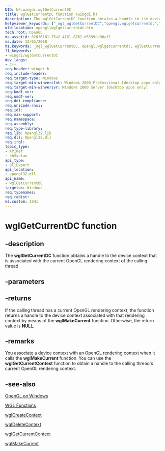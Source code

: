 ```yaml
---
UID: NF:wingdi.wglGetCurrentDC
title: wglGetCurrentDC function (wingdi.h)
description: The wglGetCurrentDC function obtains a handle to the device context that is associated with the current OpenGL rendering context of the calling thread.
helpviewer_keywords: ["_ogl_wglGetCurrentDC","opengl.wglgetcurrentdc","wglGetCurrentDC","wglGetCurrentDC function [OpenGL]","wingdi/wglGetCurrentDC"]
old-location: opengl\wglgetcurrentdc.htm
tech.root: OpenGL
ms.assetid: 026f6181-75a2-4781-8762-d5599ce90af2
ms.date: 12/05/2018
ms.keywords: _ogl_wglGetCurrentDC, opengl.wglgetcurrentdc, wglGetCurrentDC, wglGetCurrentDC function [OpenGL], wingdi/wglGetCurrentDC
f1_keywords:
- wingdi/wglGetCurrentDC
dev_langs:
- c++
req.header: wingdi.h
req.include-header: 
req.target-type: Windows
req.target-min-winverclnt: Windows 2000 Professional [desktop apps only]
req.target-min-winversvr: Windows 2000 Server [desktop apps only]
req.kmdf-ver: 
req.umdf-ver: 
req.ddi-compliance: 
req.unicode-ansi: 
req.idl: 
req.max-support: 
req.namespace: 
req.assembly: 
req.type-library: 
req.lib: Opengl32.lib
req.dll: Opengl32.dll
req.irql: 
topic_type:
- APIRef
- kbSyntax
api_type:
- DllExport
api_location:
- opengl32.dll
api_name:
- wglGetCurrentDC
targetos: Windows
req.typenames: 
req.redist: 
ms.custom: 19H1
---
```


# wglGetCurrentDC function


## -description


The <b>wglGetCurrentDC</b> function obtains a handle to the device context that is associated with the current OpenGL rendering context of the calling thread.


## -parameters






## -returns



If the calling thread has a current OpenGL rendering context, the function returns a handle to the device context associated with that rendering context by means of the <b>wglMakeCurrent</b> function. Otherwise, the return value is <b>NULL</b>.




## -remarks



You associate a device context with an OpenGL rendering context when it calls the <b>wglMakeCurrent</b> function. You can use the <b>wglGetCurrentContext</b> function to obtain a handle to the calling thread's current OpenGL rendering context.




## -see-also




<a href="https://docs.microsoft.com/windows/desktop/OpenGL/opengl-on-windows-nt--windows-2000--and-windows-95-98">OpenGL on Windows</a>



<a href="https://docs.microsoft.com/windows/desktop/OpenGL/wgl-functions">WGL Functions</a>



<a href="https://docs.microsoft.com/windows/desktop/api/wingdi/nf-wingdi-wglcreatecontext">wglCreateContext</a>



<a href="https://docs.microsoft.com/windows/desktop/api/wingdi/nf-wingdi-wgldeletecontext">wglDeleteContext</a>



<a href="https://docs.microsoft.com/windows/desktop/api/wingdi/nf-wingdi-wglgetcurrentcontext">wglGetCurrentContext</a>



<a href="https://docs.microsoft.com/windows/desktop/api/wingdi/nf-wingdi-wglmakecurrent">wglMakeCurrent</a>
 

 

